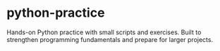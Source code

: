 # python-practice
Hands-on Python practice with small scripts and exercises. Built to strengthen programming fundamentals and prepare for larger projects.
